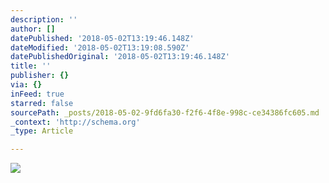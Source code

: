 ```yaml
---
description: ''
author: []
datePublished: '2018-05-02T13:19:46.148Z'
dateModified: '2018-05-02T13:19:08.590Z'
datePublishedOriginal: '2018-05-02T13:19:46.148Z'
title: ''
publisher: {}
via: {}
inFeed: true
starred: false
sourcePath: _posts/2018-05-02-9fd6fa30-f2f6-4f8e-998c-ce34386fc605.md
_context: 'http://schema.org'
_type: Article

---
```

![](https://the-grid-user-content.s3-us-west-2.amazonaws.com/2667185e-09ae-470a-b381-8e0a2181c6b1.jpg)